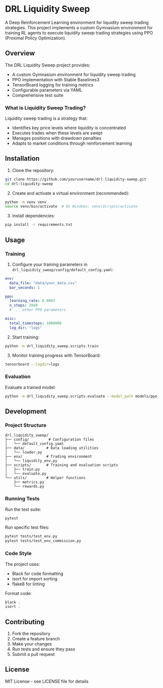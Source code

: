 # DRL Liquidity Sweep

A Deep Reinforcement Learning environment for liquidity sweep trading strategies. This project implements a custom Gymnasium environment for training RL agents to execute liquidity sweep trading strategies using PPO (Proximal Policy Optimization).

## Overview

The DRL Liquidity Sweep project provides:
- A custom Gymnasium environment for liquidity sweep trading
- PPO implementation with Stable Baselines3
- TensorBoard logging for training metrics
- Configurable parameters via YAML
- Comprehensive test suite

### What is Liquidity Sweep Trading?

Liquidity sweep trading is a strategy that:
- Identifies key price levels where liquidity is concentrated
- Executes trades when these levels are swept
- Manages positions with drawdown penalties
- Adapts to market conditions through reinforcement learning

## Installation

1. Clone the repository:
```bash
git clone https://github.com/yourusername/drl-liquidity-sweep.git
cd drl-liquidity-sweep
```

2. Create and activate a virtual environment (recommended):
```bash
python -m venv venv
source venv/bin/activate  # On Windows: venv\Scripts\activate
```

3. Install dependencies:
```bash
pip install -r requirements.txt
```

## Usage

### Training

1. Configure your training parameters in `drl_liquidity_sweep/config/default_config.yaml`:
```yaml
env:
  data_file: "data/your_data.csv"
  bar_seconds: 1

ppo:
  learning_rate: 0.0003
  n_steps: 2048
  # ... other PPO parameters

misc:
  total_timesteps: 1000000
  log_dir: "logs"
```

2. Start training:
```bash
python -m drl_liquidity_sweep.scripts.train
```

3. Monitor training progress with TensorBoard:
```bash
tensorboard --logdir=logs
```

### Evaluation

Evaluate a trained model:
```bash
python -m drl_liquidity_sweep.scripts.evaluate --model_path models/ppo_liquidity_sweep
```

## Development

### Project Structure

```
drl_liquidity_sweep/
├── config/         # Configuration files
│   └── default_config.yaml
├── data/          # Data loading utilities
│   └── loader.py
├── env/           # Trading environment
│   └── liquidity_env.py
├── scripts/       # Training and evaluation scripts
│   ├── train.py
│   └── evaluate.py
└── utils/         # Helper functions
    ├── metrics.py
    └── rewards.py
```

### Running Tests

Run the test suite:
```bash
pytest
```

Run specific test files:
```bash
pytest tests/test_env.py
pytest tests/test_env_commission.py
```

### Code Style

The project uses:
- Black for code formatting
- isort for import sorting
- flake8 for linting

Format code:
```bash
black .
isort .
```

## Contributing

1. Fork the repository
2. Create a feature branch
3. Make your changes
4. Run tests and ensure they pass
5. Submit a pull request

## License

MIT License - see LICENSE file for details 